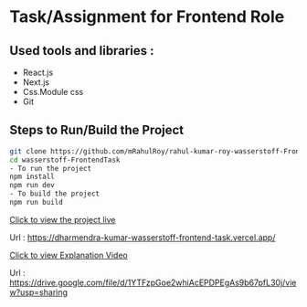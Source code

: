 # Task/Assignment for Frontend Role

## Used tools and libraries :

- React.js
- Next.js
- Css.Module css
- Git

## Steps to Run/Build the Project

```bash
git clone https://github.com/mRahulRoy/rahul-kumar-roy-wasserstoff-FrontendTask.git
cd wasserstoff-FrontendTask
- To run the project
npm install
npm run dev
- To build the project
npm run build
```
[Click to view the project live](https://dharmendra-kumar-wasserstoff-frontend-task.vercel.app/)

Url : https://dharmendra-kumar-wasserstoff-frontend-task.vercel.app/

[Click to view Explanation Video](https://drive.google.com/file/d/1YTFzpGoe2whiAcEPDPEgAs9b67pfL30j/view?usp=sharing)

Url : https://drive.google.com/file/d/1YTFzpGoe2whiAcEPDPEgAs9b67pfL30j/view?usp=sharing

